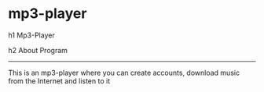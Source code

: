 # mp3-player

h1 Mp3-Player

h2 About Program
***
This is an mp3-player where you can create accounts, download music from the Internet and listen to it
